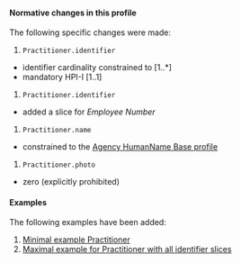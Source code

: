 #### Normative changes in this profile
The following specific changes were made:
1. `Practitioner.identifier`
- identifier cardinality constrained to [1..\*]
- mandatory HPI-I [1..1]
1. `Practitioner.identifier`
- added a slice for *Employee Number*
1. `Practitioner.name`
- constrained to the [Agency HumanName Base profile](StructureDefinition-humanname-dh-base-1.html)
1. `Practitioner.photo`
- zero (explicitly prohibited)

#### Examples
The following examples have been added:
1. [Minimal example Practitioner](Practitioner-practitioner-min-example.html)
1. [Maximal example for Practitioner with all identifier slices](Practitioner-practitioner-max-example.html)
